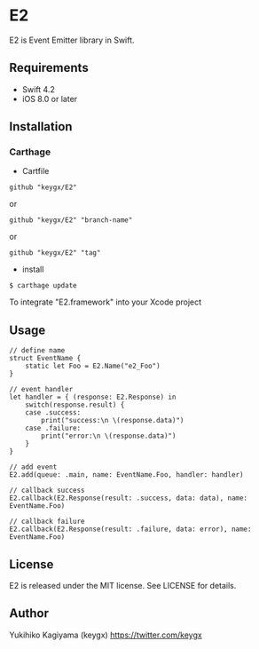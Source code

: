 # E2

E2 is Event Emitter library in Swift.

## Requirements
- Swift 4.2
- iOS 8.0 or later

## Installation

### Carthage

* Cartfile

```Cartfile
github "keygx/E2"
```
or

```Cartfile
github "keygx/E2" "branch-name"
```
or

```Cartfile
github "keygx/E2" "tag"
```

* install

```
$ carthage update
```
To integrate "E2.framework" into your Xcode project

## Usage

```
// define name
struct EventName {
    static let Foo = E2.Name("e2_Foo")
}
```

```
// event handler
let handler = { (response: E2.Response) in
    switch(response.result) {
    case .success:
        print("success:\n \(response.data)")
    case .failure:
        print("error:\n \(response.data)")
    }
}

// add event
E2.add(queue: .main, name: EventName.Foo, handler: handler)
```

```
// callback success
E2.callback(E2.Response(result: .success, data: data), name: EventName.Foo)

// callback failure
E2.callback(E2.Response(result: .failure, data: error), name: EventName.Foo)
```


## License

E2 is released under the MIT license. See LICENSE for details.

## Author

Yukihiko Kagiyama (keygx) <https://twitter.com/keygx>
